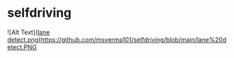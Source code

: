 # selfdriving

![Alt Text]([lane detect.png)](https://github.com/msverma101/selfdriving/blob/main/lane%20detect.PNG)https://github.com/msverma101/selfdriving/blob/main/lane%20detect.PNG
